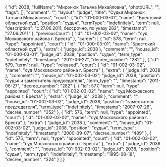 {
    "id": 2038,
    "fullName": "Миронюк Татьяна Михайловна",
    "photoURL": "",
    "tags": [],
    "comment": "",
    "layout": "judge",
    "title": "Судья Миронюк Татьяна Михайловна",
    "court": {
        "id": "01-000-03-01",
        "name": "Брестский областной суд",
        "position": "судья",
        "termType": "indefinitely",
        "term": null,
        "description": "c 27.06.2011, бессрочно, по указу 282",
        "timestamp": "27.06.2011"
    },
    "previousCourt": {
        "id": "01-002-03-02",
        "name": "суд Московского района г. Бреста"
    },
    "career": [
        {
            "id": 578,
            "term": null,
            "type": "appointed",
            "court": {
                "id": "01-000-03-01",
                "name": "Брестский областной суд"
            },
            "extra": {
                "judge_id": 2038
            },
            "comment": "",
            "house_id": "01-000-03-01",
            "judge_id": 2038,
            "position": "судья",
            "term_type": "indefinitely",
            "timestamp": "2011-06-27",
            "decree_number": "282"
        },
        {
            "id": 579,
            "term": null,
            "type": "released",
            "court": {
                "id": "01-002-03-02",
                "name": "суд Московского района г. Бреста"
            },
            "extra": {
                "judge_id": 2038
            },
            "comment": "",
            "house_id": "01-002-03-02",
            "judge_id": 2038,
            "position": "судья и заместитель председателя",
            "term_type": "",
            "timestamp": "2011-06-27",
            "decree_number": "282"
        },
        {
            "id": 577,
            "term": null,
            "type": "appointed",
            "court": {
                "id": "01-002-03-02",
                "name": "суд Московского района г. Бреста"
            },
            "extra": {
                "judge_id": 2038
            },
            "comment": "",
            "house_id": "01-002-03-02",
            "judge_id": 2038,
            "position": "заместитель председателя",
            "term_type": "indefinitely",
            "timestamp": "2007-07-26",
            "decree_number": "352"
        },
        {
            "id": 576,
            "term": null,
            "type": "appointed",
            "court": {
                "id": "01-002-03-02",
                "name": "суд Московского района г. Бреста"
            },
            "extra": {
                "judge_id": 2038
            },
            "comment": "",
            "house_id": "01-002-03-02",
            "judge_id": 2038,
            "position": "судья",
            "term_type": "indefinitely",
            "timestamp": "2000-09-07",
            "decree_number": "489"
        },
        {
            "id": 575,
            "term": null,
            "type": "appointed",
            "court": {
                "id": "01-002-03-02",
                "name": "суд Московского района г. Бреста"
            },
            "extra": {
                "judge_id": 2038
            },
            "comment": "",
            "house_id": "01-002-03-02",
            "judge_id": 2038,
            "position": "судья",
            "term_type": "indefinitely",
            "timestamp": "1995-08-18",
            "decree_number": "324"
        }
    ]
}